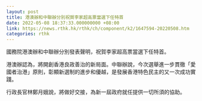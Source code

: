 ```yaml
---
layout: post
title: 港澳辦和中聯辦分別祝賀李家超高票當選下任特首
date: 2022-05-08 18:37:33.000000000 +08:00
link: https://news.rthk.hk/rthk/ch/component/k2/1647594-20220508.htm
categories: rthk
---
```


國務院港澳辦和中聯辦分別發表聲明，祝賀李家超高票當選下任特首。

港澳辦認為，將開創香港良政善治的新局面。中聯辦說，今次選舉進一步貫徹「愛國者治港」原則，彰顯新選制的進步和優越，是發展香港特色民主的又一次成功實踐。

行政長官林鄭月娥說，將做好交接，為新一屆政府就任提供一切所須的協助。
